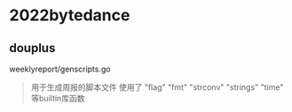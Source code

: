 # 2022bytedance

## douplus

weeklyreport/genscripts.go
> 用于生成周报的脚本文件
> 使用了 "flag" "fmt" "strconv" "strings" "time" 等builtin库函数
